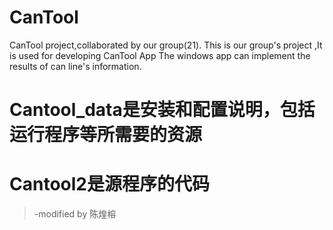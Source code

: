 # CanTool
CanTool project,collaborated by our group(21).
This is our group's project ,It is used for developing CanTool App
The windows app can implement the results of can line's information.

# Cantool_data是安装和配置说明，包括运行程序等所需要的资源
# Cantool2是源程序的代码
>-modified by 陈煌榕

